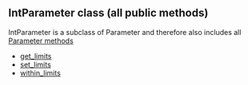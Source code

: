 ## IntParameter class (all public methods)

IntParameter is a subclass of Parameter and therefore also includes all [Parameter methods](Parameter.md)

* [get_limits](IntParameter.get_limits)
* [set_limits](IntParameter.set_limits)
* [within_limits](IntParameter.within_limits)
